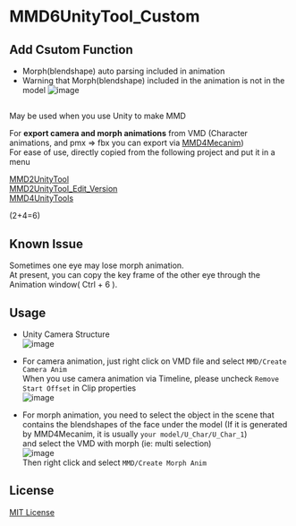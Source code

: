﻿# MMD6UnityTool_Custom
## Add Csutom Function
- Morph(blendshape) auto parsing included in animation
- Warning that Morph(blendshape) included in the animation is not in the model
![image](https://user-images.githubusercontent.com/66342017/223606644-6f4d2316-c698-4730-a84c-d337bfeeb54d.png) <br>

##
May be used when you use Unity to make MMD

For **export camera and morph animations** from VMD (Character animations, and pmx => fbx you can export
via [MMD4Mecanim](https://stereoarts.jp/))
<br>
For ease of use, directly copied from the following project and put it in a menu

[MMD2UnityTool](https://github.com/cnscj/MMD2UnityTool) <br>
[MMD2UnityTool_Edit_Version](https://github.com/MorphoDiana/MMD2UnityTool) <br>
[MMD4UnityTools](https://github.com/ShiinaRinne/MMD4UnityTools) <br>

(2+4=6)

## Known Issue
Sometimes one eye may lose morph animation. <br>
At present, you can copy the key frame of the other eye through the Animation window( Ctrl + 6 ).
## Usage

- Unity Camera Structure <br>
![image](https://user-images.githubusercontent.com/66342017/223605229-38bd3891-3bf4-4642-8e20-cf93291213ac.png)

- For camera animation, just right click on VMD file and select `MMD/Create Camera Anim`<br>
  When you use camera animation via Timeline, please uncheck `Remove Start Offset` in Clip properties<br>
  ![image](https://user-images.githubusercontent.com/66342017/223605422-31ee9db1-be4c-4798-a2b6-b7fd22e228c3.png)
- For morph animation, you need to select the object in the scene that contains the blendshapes of the face under the
  model
  (If it is generated by MMD4Mecanim, it is usually `your model/U_Char/U_Char_1`)<br>
  and select the VMD with morph (ie: multi selection)<br>
  ![image](https://user-images.githubusercontent.com/66342017/223604895-7a4fb967-4efa-4ea2-bf91-29c35b15afd8.png) <br>
  Then right click and select `MMD/Create Morph Anim`

## License
[MIT License](https://github.com/ShiinaRinne/MMD6UnityTool/blob/master/LICENSE)

